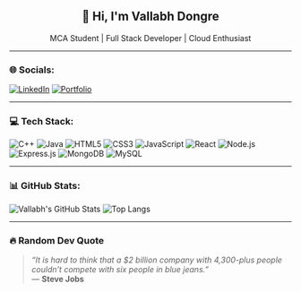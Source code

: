 <h2 align="center">👋 Hi, I'm Vallabh Dongre</h2>

<p align="center">
  MCA Student | Full Stack Developer | Cloud Enthusiast
</p>

---

### 🌐 Socials:
[![LinkedIn](https://img.shields.io/badge/LinkedIn-blue?style=for-the-badge&logo=linkedin&logoColor=white)](https://www.linkedin.com/in/vallabh-dongre-286491262/)
[![Portfolio](https://img.shields.io/badge/Portfolio-000?style=for-the-badge&logo=vercel&logoColor=white)](https://vallabhdongre.netlify.app)

---

### 💻 Tech Stack:
![C++](https://img.shields.io/badge/C++-00599C?style=for-the-badge&logo=c%2B%2B&logoColor=white)
![Java](https://img.shields.io/badge/Java-ED8B00?style=for-the-badge&logo=java&logoColor=white)
![HTML5](https://img.shields.io/badge/HTML5-e34c26?style=for-the-badge&logo=html5&logoColor=white)
![CSS3](https://img.shields.io/badge/CSS3-264de4?style=for-the-badge&logo=css3&logoColor=white)
![JavaScript](https://img.shields.io/badge/JavaScript-f0db4f?style=for-the-badge&logo=javascript&logoColor=black)
![React](https://img.shields.io/badge/React-61DBFB?style=for-the-badge&logo=react&logoColor=black)
![Node.js](https://img.shields.io/badge/Node.js-3C873A?style=for-the-badge&logo=node.js&logoColor=white)
![Express.js](https://img.shields.io/badge/Express.js-404d59?style=for-the-badge)
![MongoDB](https://img.shields.io/badge/MongoDB-4EA94B?style=for-the-badge&logo=mongodb&logoColor=white)
![MySQL](https://img.shields.io/badge/MySQL-00758f?style=for-the-badge&logo=mysql&logoColor=white)

---

### 📊 GitHub Stats:
![Vallabh's GitHub Stats](https://github-readme-stats.vercel.app/api?username=vkdon1&show_icons=true&theme=radical)
![Top Langs](https://github-readme-stats.vercel.app/api/top-langs/?username=vkdon1&layout=compact&theme=radical)

---

### 🔥 Random Dev Quote
> _“It is hard to think that a $2 billion company with 4,300-plus people couldn’t compete with six people in blue jeans.”_  
> — **Steve Jobs**
